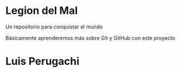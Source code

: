 # Legion del Mal
Un repositorio para conquistar el mundo

Básicamente aprenderemos más sobre Git y GitHub con este proyecto


# Luis Perugachi

